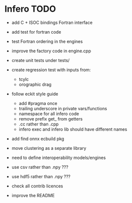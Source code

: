 Infero TODO
===========

* add C + ISOC bindings Fortran interface
* add test for fortran code
* test Fortran ordering in the engines

* improve the factory code in engine.cpp

* create unit tests under tests/
* create regression test with inputs from:
  - tcylc
  - orographic drag

* follow eckit style guide
  - add #pragma once
  - trailing underscore in private vars/functions
  - namespace for all infero code
  - remove prefix get_ from getters
  - .cc rather than .cpp
  - infero exec and infero lib should have different names

* add find onnx ecbuild pkg

* move clustering as a separate library

* need to define interoperability models/engines

* use csv rather than .npy  ???
* use hdf5 rather than .npy ???

* check all contrib licences

* improve the README
